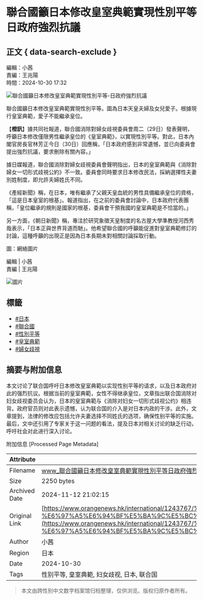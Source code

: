 # 聯合國籲日本修改皇室典範實現性別平等　日政府強烈抗議

## 正文 { data-search-exclude }


編輯：小茜  
責編：王兆陽  
時間：2024-10-30 17:32  

![聯合國籲日本修改皇室典範實現性別平等-日政府強烈抗議](https://cdn.orangenews.hk/common/2024/10/30/f9879e8b9c374b70ad1b232da0370a69.jpg?x-oss-process=style/w960)

聯合國籲日本修改皇室典範實現性別平等。圖為日本天皇夫婦及女兒愛子。根據現行皇室典範，愛子不能繼承皇位。

【**橙訊**】據共同社報道，聯合國消除對婦女歧視委員會周二（29日）發表聲明，呼籲日本修改僅限男性繼承皇位的《皇室典範》，以實現性別平等。對此，日本內閣官房長官林芳正今日（30日）回應稱，「日本政府感到非常遺憾，並已向委員會提出強烈抗議，要求刪除有關內容。」

據日媒報道，聯合國消除對婦女歧視委員會聲明指出，日本的皇室典範與《消除對婦女一切形式歧視公約》不一致。委員會同時要求日本修改民法，採納選擇性夫妻別姓制度，即允許夫婦姓氏不同。

《產經新聞》稱，在日本，唯有繼承了父親天皇血統的男性具備繼承皇位的資格，「這是日本皇室的根基」。報道指出，在之前的委員會討論中，日本政府代表團稱，「皇位繼承的規則是國家的根基，委員會干預我國的皇室典範是不恰當的。」

另一方面，《朝日新聞》稱，專注於研究象徵天皇制度的名古屋大學準教授河西秀哉表示，「日本正與世界背道而馳」。他希望聯合國的呼籲能促進對皇室典範修訂的討論，這種呼籲的出現正是因為日本長期未對相關討論採取行動。

圖：網絡圖片

編輯 | 小茜  
責編 | 王兆陽

![圖片](https://cdn.orangenews.hk/u/cms/www/202107/222332468tqa.jpg)

## 標籤
- [#日本](https://www.orangenews.hk/tag/334-日本.shtml)
- [#聯合國](https://www.orangenews.hk/tag/707-聯合國.shtml)
- [#性別平等](https://www.orangenews.hk/tag/42700-性別平等.shtml)
- [#皇室典範](https://www.orangenews.hk/tag/70011-皇室典範.shtml)
- [#婦女歧視](https://www.orangenews.hk/tag/70012-婦女歧視.shtml)

## 摘要与附加信息

<!-- tcd_abstract -->
本文讨论了联合国呼吁日本修改皇室典範以实现性别平等的请求，以及日本政府对此的强烈抗议。根据当前的皇室典範，女性不得继承皇位，文章指出联合国消除对妇女歧视委员会认为，日本的皇室典範与《消除对妇女一切形式歧视公约》相违背。政府官员则对此表示遗憾，认为联合国的介入是对日本内政的干涉。此外，文章提到，法律的修改应包括允许夫妻选择不同姓氏的选项，确保性别平等的实施。最后，文中还引用了专家关于这一问题的看法，提及日本对相关讨论的缺乏行动，呼吁社会对此进行深入讨论。
<!-- tcd_abstract_end -->

附加信息 [Processed Page Metadata]

| Attribute       | Value                                  |
|-----------------|----------------------------------------|
| Filename        | www_聯合國籲日本修改皇室典範實現性別平等日政府強烈抗議_-_橙新聞.md                             |
| Size            | 2250 bytes                           |
| Archived Date   | 2024-11-12 21:02:15                             |
| Original Link   | [https://www.orangenews.hk/international/1243767/%E8%81%AF%E5%90%88%E5%9C%8B%E7%B1%B2%E6%97%A5%E6%9C%AC%E4%BF%AE%E6%94%B9%E7%9A%87%E5%AE%A4%E5%85%B8%E7%AF%84%E5%AF%A6%E7%8F%BE%E6%80%A7%E5%88%A5%E5%B9%B3%E7%AD%89-%E6%97%A5%E6%94%BF%E5%BA%9C%E5%BC%B7%E7%83%88%E6%8A%97%E8%AD%B0.shtml](https://www.orangenews.hk/international/1243767/%E8%81%AF%E5%90%88%E5%9C%8B%E7%B1%B2%E6%97%A5%E6%9C%AC%E4%BF%AE%E6%94%B9%E7%9A%87%E5%AE%A4%E5%85%B8%E7%AF%84%E5%AF%A6%E7%8F%BE%E6%80%A7%E5%88%A5%E5%B9%B3%E7%AD%89-%E6%97%A5%E6%94%BF%E5%BA%9C%E5%BC%B7%E7%83%88%E6%8A%97%E8%AD%B0.shtml)                       |
| Author          | 小茜                               |
| Region          | 日本                               |
| Date            | 2024-10-30                                 |
| Tags            | 性别平等, 皇室典範, 妇女歧视, 日本, 联合国                                 |
>
> 本文由跨性别中文数字档案馆归档整理，仅供浏览。版权归原作者所有。
>